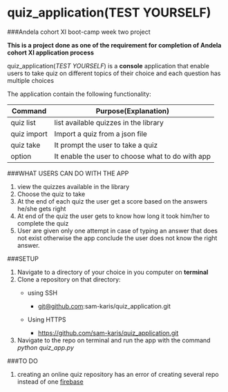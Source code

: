 # quiz_application(TEST YOURSELF)
###Andela cohort XI boot-camp week two project

__This is a project done as one of the requirement for completion of Andela cohort XI application process__

quiz_application(*TEST YOURSELF*) is a **console** application that enable users to take quiz on 
different topics of their choice and each question has multiple choices

The application contain the following functionality:

**Command** | **Purpose(Explanation)**
------------|-------------------------
quiz list | list available quizzes in the library
quiz import | Import a quiz from a json file 
quiz take | It prompt the user to take a quiz
option | It enable the user to choose what to do with app

###WHAT USERS CAN DO WITH THE APP
1. view the quizzes available in the library
2. Choose the quiz to take
3. At the end of each quiz the user get a score based on the answers he/she gets right
4. At end of the quiz the user gets to know how long it took him/her to complete the quiz
5. User are given only one attempt in case of typing an answer that does not exist otherwise
   the app conclude the user does not know the right answer.

###SETUP

1. Navigate to a directory of your choice in you computer on **terminal**
2. Clone a repository on that directory:
    * using SSH 
       * git@github.com:sam-karis/quiz_application.git
      
    * Using HTTPS
       * https://github.com/sam-karis/quiz_application.git
 3. Navigate to the repo on terminal and run the app with the command 
      *python quiz_app.py*
      
     
###TO DO
1. creating an online quiz repository has an error of creating several repo instead of one
    [firebase](https://quiz-app-e9563.firebaseio.com/)
